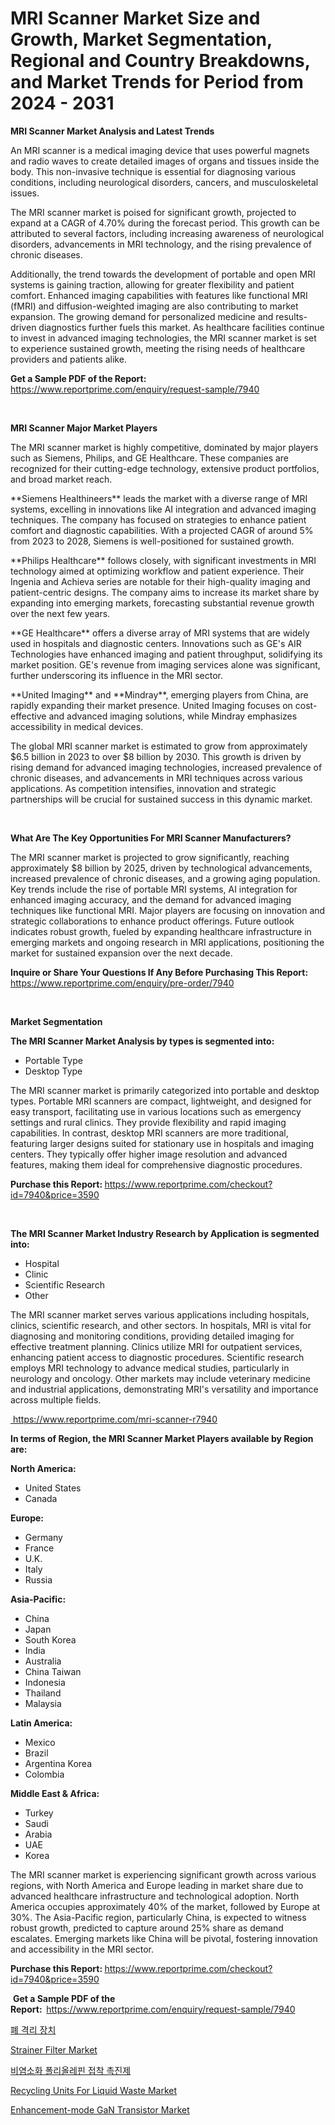 <p><h1>MRI Scanner Market Size and Growth, Market Segmentation, Regional and Country Breakdowns, and Market Trends for Period from 2024 -  2031</h1></p><p><strong>MRI Scanner Market Analysis and Latest Trends</strong></p>
<p><p>An MRI scanner is a medical imaging device that uses powerful magnets and radio waves to create detailed images of organs and tissues inside the body. This non-invasive technique is essential for diagnosing various conditions, including neurological disorders, cancers, and musculoskeletal issues. </p><p>The MRI scanner market is poised for significant growth, projected to expand at a CAGR of 4.70% during the forecast period. This growth can be attributed to several factors, including increasing awareness of neurological disorders, advancements in MRI technology, and the rising prevalence of chronic diseases. </p><p>Additionally, the trend towards the development of portable and open MRI systems is gaining traction, allowing for greater flexibility and patient comfort. Enhanced imaging capabilities with features like functional MRI (fMRI) and diffusion-weighted imaging are also contributing to market expansion. The growing demand for personalized medicine and results-driven diagnostics further fuels this market. As healthcare facilities continue to invest in advanced imaging technologies, the MRI scanner market is set to experience sustained growth, meeting the rising needs of healthcare providers and patients alike.</p></p>
<p><strong>Get a Sample PDF of the Report:&nbsp;</strong> <a href="https://www.reportprime.com/enquiry/request-sample/7940">https://www.reportprime.com/enquiry/request-sample/7940</a></p>
<p>&nbsp;</p>
<p><strong>MRI Scanner Major Market Players</strong></p>
<p><p>The MRI scanner market is highly competitive, dominated by major players such as Siemens, Philips, and GE Healthcare. These companies are recognized for their cutting-edge technology, extensive product portfolios, and broad market reach.</p><p>**Siemens Healthineers** leads the market with a diverse range of MRI systems, excelling in innovations like AI integration and advanced imaging techniques. The company has focused on strategies to enhance patient comfort and diagnostic capabilities. With a projected CAGR of around 5% from 2023 to 2028, Siemens is well-positioned for sustained growth.</p><p>**Philips Healthcare** follows closely, with significant investments in MRI technology aimed at optimizing workflow and patient experience. Their Ingenia and Achieva series are notable for their high-quality imaging and patient-centric designs. The company aims to increase its market share by expanding into emerging markets, forecasting substantial revenue growth over the next few years.</p><p>**GE Healthcare** offers a diverse array of MRI systems that are widely used in hospitals and diagnostic centers. Innovations such as GE's AIR Technologies have enhanced imaging and patient throughput, solidifying its market position. GE's revenue from imaging services alone was significant, further underscoring its influence in the MRI sector.</p><p>**United Imaging** and **Mindray**, emerging players from China, are rapidly expanding their market presence. United Imaging focuses on cost-effective and advanced imaging solutions, while Mindray emphasizes accessibility in medical devices.</p><p>The global MRI scanner market is estimated to grow from approximately $6.5 billion in 2023 to over $8 billion by 2030. This growth is driven by rising demand for advanced imaging technologies, increased prevalence of chronic diseases, and advancements in MRI techniques across various applications. As competition intensifies, innovation and strategic partnerships will be crucial for sustained success in this dynamic market.</p></p>
<p>&nbsp;</p>
<p><strong>What Are The Key Opportunities For MRI Scanner Manufacturers?</strong></p>
<p><p>The MRI scanner market is projected to grow significantly, reaching approximately $8 billion by 2025, driven by technological advancements, increased prevalence of chronic diseases, and a growing aging population. Key trends include the rise of portable MRI systems, AI integration for enhanced imaging accuracy, and the demand for advanced imaging techniques like functional MRI. Major players are focusing on innovation and strategic collaborations to enhance product offerings. Future outlook indicates robust growth, fueled by expanding healthcare infrastructure in emerging markets and ongoing research in MRI applications, positioning the market for sustained expansion over the next decade.</p></p>
<p><strong>Inquire or Share Your Questions If Any Before Purchasing This Report:</strong> <a href="https://www.reportprime.com/enquiry/pre-order/7940">https://www.reportprime.com/enquiry/pre-order/7940</a></p>
<p>&nbsp;</p>
<p><strong>Market Segmentation</strong></p>
<p><strong>The MRI Scanner Market Analysis by types is segmented into:</strong></p>
<p><ul><li>Portable Type</li><li>Desktop Type</li></ul></p>
<p><p>The MRI scanner market is primarily categorized into portable and desktop types. Portable MRI scanners are compact, lightweight, and designed for easy transport, facilitating use in various locations such as emergency settings and rural clinics. They provide flexibility and rapid imaging capabilities. In contrast, desktop MRI scanners are more traditional, featuring larger designs suited for stationary use in hospitals and imaging centers. They typically offer higher image resolution and advanced features, making them ideal for comprehensive diagnostic procedures.</p></p>
<p><strong>Purchase this Report:&nbsp;</strong><a href="https://www.reportprime.com/checkout?id=7940&price=3590">https://www.reportprime.com/checkout?id=7940&price=3590</a></p>
<p>&nbsp;</p>
<p><strong>The MRI Scanner Market Industry Research by Application is segmented into:</strong></p>
<p><ul><li>Hospital</li><li>Clinic</li><li>Scientific Research</li><li>Other</li></ul></p>
<p><p>The MRI scanner market serves various applications including hospitals, clinics, scientific research, and other sectors. In hospitals, MRI is vital for diagnosing and monitoring conditions, providing detailed imaging for effective treatment planning. Clinics utilize MRI for outpatient services, enhancing patient access to diagnostic procedures. Scientific research employs MRI technology to advance medical studies, particularly in neurology and oncology. Other markets may include veterinary medicine and industrial applications, demonstrating MRI's versatility and importance across multiple fields.</p></p>
<p><a href="https://www.reportprime.com/mri-scanner-r7940">&nbsp;https://www.reportprime.com/mri-scanner-r7940</a></p>
<p><strong>In terms of Region, the MRI Scanner Market Players available by Region are:</strong></p>
<p>
    <p> <strong> North America: </strong>
        <ul>
            <li>United States</li>
            <li>Canada</li>
        </ul>
        </p> 
    <p> <strong> Europe: </strong>
        <ul>
            <li>Germany</li>
            <li>France</li>
            <li>U.K.</li>
            <li>Italy</li>
            <li>Russia</li>
        </ul>
        </p> 
    <p> <strong> Asia-Pacific: </strong>
        <ul>
            <li>China</li>
            <li>Japan</li>
            <li>South Korea</li>
            <li>India</li>
            <li>Australia</li>
            <li>China Taiwan</li>
            <li>Indonesia</li>
            <li>Thailand</li>
            <li>Malaysia</li>
        </ul>
        </p> 
    <p> <strong> Latin America: </strong>
        <ul>
            <li>Mexico</li>
            <li>Brazil</li>
            <li>Argentina Korea</li>
            <li>Colombia</li>
        </ul>
        </p> 
    <p> <strong> Middle East & Africa: </strong>
        <ul>
            <li>Turkey</li>
            <li>Saudi</li>
            <li>Arabia</li>
            <li>UAE</li>
            <li>Korea</li>
        </ul>
    </p>
    </p>
<p><p>The MRI scanner market is experiencing significant growth across various regions, with North America and Europe leading in market share due to advanced healthcare infrastructure and technological adoption. North America occupies approximately 40% of the market, followed by Europe at 30%. The Asia-Pacific region, particularly China, is expected to witness robust growth, predicted to capture around 25% share as demand escalates. Emerging markets like China will be pivotal, fostering innovation and accessibility in the MRI sector.</p></p>
<p><strong>Purchase this Report: </strong><a href="https://www.reportprime.com/checkout?id=7940&price=3590">https://www.reportprime.com/checkout?id=7940&price=3590</a></p>
<p>&nbsp;<strong>Get a Sample PDF of the Report:&nbsp;&nbsp;</strong><a href="https://www.reportprime.com/enquiry/request-sample/7940">https://www.reportprime.com/enquiry/request-sample/7940</a></p>
<p><strong></strong></p>
<p><p><a href="https://medium.com/@pwhkjukf5/lung-isolation-device-market-%EC%9D%98-%EA%B8%80%EB%A1%9C%EB%B2%8C-%EC%8B%9C%EC%9E%A5-%EA%B0%9C%EC%9A%94%EB%8A%94-%EC%A0%84-%EC%84%B8%EA%B3%84-%EB%B0%8F-%EC%A3%BC%EC%9A%94-%EC%8B%9C%EC%9E%A5%EC%9D%98-%EC%82%B0%EC%97%85%EC%97%90-%EC%98%81%ED%96%A5%EC%9D%84-%EB%AF%B8%EC%B9%98%EB%8A%94-%EC%A3%BC%EC%9A%94-%ED%8A%B8%EB%A0%8C%EB%93%9C%EC%97%90-%EB%8C%80%ED%95%9C-%EB%8F%85%ED%8A%B9%ED%95%9C-%EA%B4%80%EC%A0%90%EC%9D%84-%EC%A0%9C%EA%B3%B5%ED%95%A9%EB%8B%88%EB%8B%A4-cafa18cf7b34?postPublishedType=initial">폐 격리 장치</a></p><p><a href="https://www.linkedin.com/pulse/strainer-filter-market-outlook-share-analysis-growth-trends-sjbde?trackingId=yQ%2B0PGQ6ReC2DPGKNenawg%3D%3D">Strainer Filter Market</a></p><p><a href="https://medium.com/@pwhkjukf5/%EB%B9%84%EC%97%BC%EC%86%8C%ED%99%94-%ED%8F%B4%EB%A6%AC%EC%98%AC%EB%A0%88%ED%95%80-%EC%A0%91%EC%B0%A9%EC%A0%9C-%EC%B4%89%EC%A7%84%EC%A0%9C-%EC%8B%9C%EC%9E%A5-%EB%8F%99%ED%96%A5-%EB%B0%8F-%EC%8B%9C%EC%9E%A5-%EC%84%B1%EC%9E%A5-%EC%A0%84%EB%A7%9D-2024-2031-514611c0c7ee?postPublishedType=initial">비염소화 폴리올레핀 접착 촉진제</a></p><p><a href="https://issuu.com/reportprime-2/docs/recycling-units-for-liquid-waste-ma_efc38518405264">Recycling Units For Liquid Waste Market</a></p><p><a href="https://medium.com/@joshavis90/deep-dive-into-the-enhancement-mode-gan-transistor-market-itstrends-market-segmentation-and-1d3b3b5546bd">Enhancement-mode GaN Transistor Market</a></p></p>